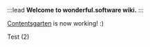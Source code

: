 :::lead
**Welcome to wonderful.software wiki.**
:::

[Contentsgarten](https://github.com/creatorsgarten/contentsgarten) is now working! :)

Test (2)
